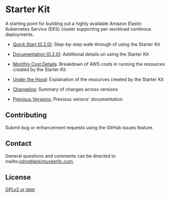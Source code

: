 # Starter Kit

A starting point for building out a highly available Amazon Elastic Kubernetes Service (EKS) cluster supporting per-workload continous deployments.

- [Quick Start (0.2.0)](quick-start-0-2-0): Step-by-step walk-through of using the Starter Kit

- [Documentation (0.2.0)](documentation-0-2-0): Additional details on using the Starter Kit

- [Monthly Cost Details](cost-details): Breakdown of AWS costs in running the resources created by the Starter Kit

- [Under the Hood](under-hood): Explanation of the resources created by the Starter Kit

- [Changelog](changelog); Summary of changes across versions

- [Previous Versions](previous-versions); Previous verions' documentation

## Contributing

Submit bug or enhancement requests using the GitHub issues feature.

## Contact

General questions and comments can be directed to mailto:john@larkintuckerllc.com.

## License

[GPLv2 or later](https://www.gnu.org/licenses/gpl.html)
